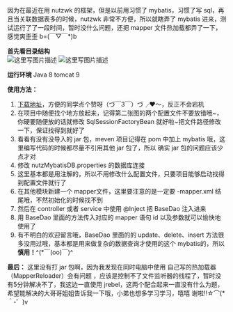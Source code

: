 因为在最近在用 nutzwk 的框架，但是以前用习惯了 mybatis，习惯了写 sql，再且当关联数据表多的时候，nutzwk 非常不方便，所以就瞎弄了 mybatis 进来，测试运行了了一段时间，暂时没什么问题，还把 mapper 文件热加载都弄了一下，感觉爽歪歪 b=(￣▽￣*)b

**首先看目录结构**<br>
![这里写图片描述](https://img-blog.csdn.net/20180322221949536?watermark/2/text/aHR0cHM6Ly9ibG9nLmNzZG4ubmV0L29jcDExNA==/font/5a6L5L2T/fontsize/400/fill/I0JBQkFCMA==/dissolve/70)
![这里写图片描述](https://img-blog.csdn.net/20180322221958307?watermark/2/text/aHR0cHM6Ly9ibG9nLmNzZG4ubmV0L29jcDExNA==/font/5a6L5L2T/fontsize/400/fill/I0JBQkFCMA==/dissolve/70)

**运行环境**
Java 8
tomcat 9

**使用方法：**
 1. [下载地址](https://github.com/wongtp/nutzMybatis)，方便的同学点个赞呀（づ￣3￣）づ╭❤～，反正不会宕机
 2. 在项目中随便找个地方放起来，记得第二张图的两个配置文件不要放错哦~，你硬要随便放的话就修改 SqlSessionFactoryBean 就好啦~把文件路径修改一下，保证找得到就好了
 3. 看看有没有没导入的 jar 包，meven 项目记得在 pom 中加上 mybatis 哦，这里编写代码的时候都尽量不引用其他 jar 包了，所以 确实 jar 包的问题应该少点才对 
 4. 修改 nutzMybatisDB.properties 的数据库连接
 5. 这里基本都是用注解的，所以不用修改什么配置文件，只要项目能够启动找得到配置文件就行了
 6. 在其他模块新建一个 mapper文件，这里要注意的是一定要 -mapper.xml 结尾哦，不然初始化的时候找不到
 7. 然后在 controller 或者 service 中使用 @Inject 把 BaseDao 注入进来
 8. 用 BaseDao 里面的方法传入对应的  mapper 语句 id 以及参数就可以愉快地使用了
 9. 有不明白的欢迎留言哦，BaseDao 里面的的 update、delete、insert 方法很多没用过哦，基本都是用来做复杂的数据查询才使用的这个 mybatis的，所以**慎用！**^(*￣(oo)￣)^

**最后：**
这里没有打 jar 包啊，因为我发现在同时电脑中使用 自己写的热加载器（MapperReloader）会有问题 ，应该是控制不了文件监听器的线程了，暂时没有5分钟解决不了，我这边一直使用 jrebel，这两个配合起来一直没有什么为题，希望能解决的大哥哥姐姐告诉我一下哦，小弟也想多学习学习，嘻嘻 谢啦!!☆⌒(*＾-゜)v